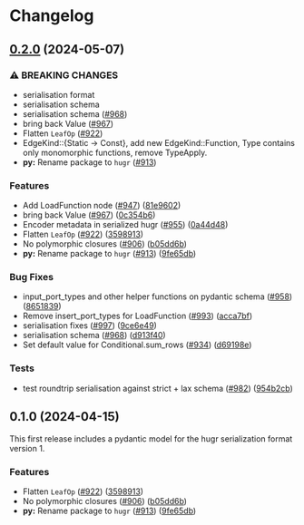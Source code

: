 # Changelog

## [0.2.0](https://github.com/Cobord/hugr/compare/hugr-py-v0.1.0...hugr-py-v0.2.0) (2024-05-07)


### ⚠ BREAKING CHANGES

* serialisation format
* serialisation schema
* serialisation schema ([#968](https://github.com/Cobord/hugr/issues/968))
* bring back Value ([#967](https://github.com/Cobord/hugr/issues/967))
* Flatten `LeafOp` ([#922](https://github.com/Cobord/hugr/issues/922))
* EdgeKind::{Static -> Const}, add new EdgeKind::Function, Type contains only monomorphic functions, remove TypeApply.
* **py:** Rename package to `hugr` ([#913](https://github.com/Cobord/hugr/issues/913))

### Features

* Add LoadFunction node ([#947](https://github.com/Cobord/hugr/issues/947)) ([81e9602](https://github.com/Cobord/hugr/commit/81e9602a47eddadc1c11d74ca7bda3b194d24f00))
* bring back Value ([#967](https://github.com/Cobord/hugr/issues/967)) ([0c354b6](https://github.com/Cobord/hugr/commit/0c354b6e07ae1aafee17e412fe54f7b3db321beb))
* Encoder metadata in serialized hugr ([#955](https://github.com/Cobord/hugr/issues/955)) ([0a44d48](https://github.com/Cobord/hugr/commit/0a44d487b73f58674eb5884c72479a03e924bef0))
* Flatten `LeafOp` ([#922](https://github.com/Cobord/hugr/issues/922)) ([3598913](https://github.com/Cobord/hugr/commit/3598913002a361d487aa2f6ba899739d9a3c7f13))
* No polymorphic closures ([#906](https://github.com/Cobord/hugr/issues/906)) ([b05dd6b](https://github.com/Cobord/hugr/commit/b05dd6b1a15aefee277d4034ed07039a259261e0))
* **py:** Rename package to `hugr` ([#913](https://github.com/Cobord/hugr/issues/913)) ([9fe65db](https://github.com/Cobord/hugr/commit/9fe65db9dd7fd8eee28c13e6abe71fd5cf05f90a))


### Bug Fixes

* input_port_types and other helper functions on pydantic schema ([#958](https://github.com/Cobord/hugr/issues/958)) ([8651839](https://github.com/Cobord/hugr/commit/86518390296bd93ca2fc65eccf158e21625b9073))
* Remove insert_port_types for LoadFunction ([#993](https://github.com/Cobord/hugr/issues/993)) ([acca7bf](https://github.com/Cobord/hugr/commit/acca7bfb4a074c7feb3b4b5758f589941632bc5a))
* serialisation fixes ([#997](https://github.com/Cobord/hugr/issues/997)) ([9ce6e49](https://github.com/Cobord/hugr/commit/9ce6e49d1d0c8c200b9b78ebe35a0a3257009ca1))
* serialisation schema ([#968](https://github.com/Cobord/hugr/issues/968)) ([d913f40](https://github.com/Cobord/hugr/commit/d913f406478a9f884bffef2002a02d423796b4e9))
* Set default value for Conditional.sum_rows ([#934](https://github.com/Cobord/hugr/issues/934)) ([d69198e](https://github.com/Cobord/hugr/commit/d69198eb57bf77f32538e1ba8de1f308815a067d))


### Tests

* test roundtrip serialisation against strict + lax schema ([#982](https://github.com/Cobord/hugr/issues/982)) ([954b2cb](https://github.com/Cobord/hugr/commit/954b2cb4e18903b43c6eadc5a5d9f0e0d40d56e5))

## 0.1.0 (2024-04-15)

This first release includes a pydantic model for the hugr serialization format version 1.

### Features

* Flatten `LeafOp` ([#922](https://github.com/CQCL/hugr/issues/922)) ([3598913](https://github.com/CQCL/hugr/commit/3598913002a361d487aa2f6ba899739d9a3c7f13))
* No polymorphic closures ([#906](https://github.com/CQCL/hugr/issues/906)) ([b05dd6b](https://github.com/CQCL/hugr/commit/b05dd6b1a15aefee277d4034ed07039a259261e0))
* **py:** Rename package to `hugr` ([#913](https://github.com/CQCL/hugr/issues/913)) ([9fe65db](https://github.com/CQCL/hugr/commit/9fe65db9dd7fd8eee28c13e6abe71fd5cf05f90a))
